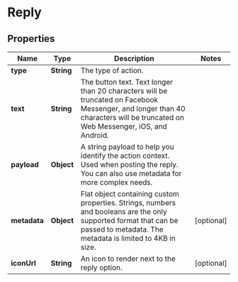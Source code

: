 

# Reply

## Properties

Name | Type | Description | Notes
------------ | ------------- | ------------- | -------------
**type** | **String** | The type of action. | 
**text** | **String** | The button text. Text longer than 20 characters will be truncated on Facebook Messenger, and longer than 40 characters will be truncated on Web Messenger, iOS, and Android. | 
**payload** | **Object** | A string payload to help you identify the action context. Used when posting the reply. You can also use metadata for more complex needs. | 
**metadata** | **Object** | Flat object containing custom properties. Strings, numbers and booleans  are the only supported format that can be passed to metadata. The metadata is limited to 4KB in size.  |  [optional]
**iconUrl** | **String** | An icon to render next to the reply option. |  [optional]



